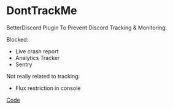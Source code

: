 # DontTrackMe

BetterDiscord Plugin To Prevent Discord Tracking & Monitoring.

Blocked:
- Live crash report
- Analytics Tracker
- Sentry

Not really related to tracking:
- Flux restriction in console

[Code](https://github.com/powercord-org/powercord/blob/v2/src/Powercord/coremods/no-track/index.js)
